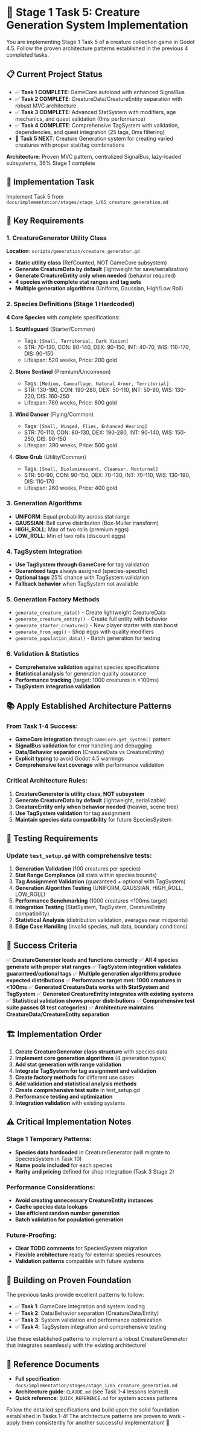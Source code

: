 # 🎯 Stage 1 Task 5: Creature Generation System Implementation

You are implementing Stage 1 Task 5 of a creature collection game in Godot 4.5. Follow the proven architecture patterns established in the previous 4 completed tasks.

## 📋 Current Project Status

- ✅ **Task 1 COMPLETE**: GameCore autoload with enhanced SignalBus
- ✅ **Task 2 COMPLETE**: CreatureData/CreatureEntity separation with robust MVC architecture
- ✅ **Task 3 COMPLETE**: Advanced StatSystem with modifiers, age mechanics, and quest validation (0ms performance)
- ✅ **Task 4 COMPLETE**: Comprehensive TagSystem with validation, dependencies, and quest integration (25 tags, 0ms filtering)
- 🚀 **Task 5 NEXT**: Creature Generation system for creating varied creatures with proper stat/tag combinations

**Architecture**: Proven MVC pattern, centralized SignalBus, lazy-loaded subsystems, 36% Stage 1 complete

## 🎯 Implementation Task

Implement Task 5 from `docs/implementation/stages/stage_1/05_creature_generation.md`

## 🔧 Key Requirements

### 1. CreatureGenerator Utility Class

**Location**: `scripts/generation/creature_generator.gd`
- **Static utility class** (RefCounted, NOT GameCore subsystem)
- **Generate CreatureData by default** (lightweight for save/serialization)
- **Generate CreatureEntity only when needed** (behavior required)
- **4 species with complete stat ranges and tag sets**
- **Multiple generation algorithms** (Uniform, Gaussian, High/Low Roll)

### 2. Species Definitions (Stage 1 Hardcoded)

**4 Core Species** with complete specifications:

1. **Scuttleguard** (Starter/Common)
   - Tags: `[Small, Territorial, Dark Vision]`
   - STR: 70-130, CON: 80-140, DEX: 90-150, INT: 40-70, WIS: 110-170, DIS: 90-150
   - Lifespan: 520 weeks, Price: 200 gold

2. **Stone Sentinel** (Premium/Uncommon)
   - Tags: `[Medium, Camouflage, Natural Armor, Territorial]`
   - STR: 130-190, CON: 190-280, DEX: 50-110, INT: 50-90, WIS: 130-220, DIS: 160-250
   - Lifespan: 780 weeks, Price: 800 gold

3. **Wind Dancer** (Flying/Common)
   - Tags: `[Small, Winged, Flies, Enhanced Hearing]`
   - STR: 70-110, CON: 80-130, DEX: 190-280, INT: 90-140, WIS: 150-250, DIS: 90-150
   - Lifespan: 390 weeks, Price: 500 gold

4. **Glow Grub** (Utility/Common)
   - Tags: `[Small, Bioluminescent, Cleanser, Nocturnal]`
   - STR: 50-90, CON: 90-150, DEX: 70-130, INT: 70-110, WIS: 130-190, DIS: 110-170
   - Lifespan: 260 weeks, Price: 400 gold

### 3. Generation Algorithms

- **UNIFORM**: Equal probability across stat range
- **GAUSSIAN**: Bell curve distribution (Box-Muller transform)
- **HIGH_ROLL**: Max of two rolls (premium eggs)
- **LOW_ROLL**: Min of two rolls (discount eggs)

### 4. TagSystem Integration

- **Use TagSystem through GameCore** for tag validation
- **Guaranteed tags** always assigned (species-specific)
- **Optional tags** 25% chance with TagSystem validation
- **Fallback behavior** when TagSystem not available

### 5. Generation Factory Methods

- `generate_creature_data()` - Create lightweight CreatureData
- `generate_creature_entity()` - Create full entity with behavior
- `generate_starter_creature()` - New player starter with stat boost
- `generate_from_egg()` - Shop eggs with quality modifiers
- `generate_population_data()` - Batch generation for testing

### 6. Validation & Statistics

- **Comprehensive validation** against species specifications
- **Statistical analysis** for generation quality assurance
- **Performance tracking** (target: 1000 creatures in <100ms)
- **TagSystem integration validation**

## 📚 Apply Established Architecture Patterns

### From Task 1-4 Success:
- **GameCore integration** through `GameCore.get_system()` pattern
- **SignalBus validation** for error handling and debugging
- **Data/Behavior separation** (CreatureData vs CreatureEntity)
- **Explicit typing** to avoid Godot 4.5 warnings
- **Comprehensive test coverage** with performance validation

### Critical Architecture Rules:
1. **CreatureGenerator is utility class, NOT subsystem**
2. **Generate CreatureData by default** (lightweight, serializable)
3. **CreatureEntity only when behavior needed** (heavier, scene tree)
4. **Use TagSystem validation** for tag assignment
5. **Maintain species data compatibility** for future SpeciesSystem

## 🧪 Testing Requirements

### Update `test_setup.gd` with comprehensive tests:

1. **Generation Validation** (100 creatures per species)
2. **Stat Range Compliance** (all stats within species bounds)
3. **Tag Assignment Validation** (guaranteed + optional with TagSystem)
4. **Generation Algorithm Testing** (UNIFORM, GAUSSIAN, HIGH_ROLL, LOW_ROLL)
5. **Performance Benchmarking** (1000 creatures <100ms target)
6. **Integration Testing** (StatSystem, TagSystem, CreatureEntity compatibility)
7. **Statistical Analysis** (distribution validation, averages near midpoints)
8. **Edge Case Handling** (invalid species, null data, boundary conditions)

## 🎯 Success Criteria

✅ **CreatureGenerator loads and functions correctly**
✅ **All 4 species generate with proper stat ranges**
✅ **TagSystem integration validates guaranteed/optional tags**
✅ **Multiple generation algorithms produce expected distributions**
✅ **Performance target met: 1000 creatures in <100ms**
✅ **Generated CreatureData works with StatSystem and TagSystem**
✅ **Generated CreatureEntity integrates with existing systems**
✅ **Statistical validation shows proper distributions**
✅ **Comprehensive test suite passes (8 test categories)**
✅ **Architecture maintains CreatureData/CreatureEntity separation**

## 🏗️ Implementation Order

1. **Create CreatureGenerator class structure** with species data
2. **Implement core generation algorithms** (4 generation types)
3. **Add stat generation with range validation**
4. **Integrate TagSystem for tag assignment and validation**
5. **Create factory methods** for different use cases
6. **Add validation and statistical analysis methods**
7. **Create comprehensive test suite** in test_setup.gd
8. **Performance testing and optimization**
9. **Integration validation** with existing systems

## ⚠️ Critical Implementation Notes

### Stage 1 Temporary Patterns:
- **Species data hardcoded** in CreatureGenerator (will migrate to SpeciesSystem in Task 10)
- **Name pools included** for each species
- **Rarity and pricing** defined for shop integration (Task 3 Stage 2)

### Performance Considerations:
- **Avoid creating unnecessary CreatureEntity instances**
- **Cache species data lookups**
- **Use efficient random number generation**
- **Batch validation for population generation**

### Future-Proofing:
- **Clear TODO comments** for SpeciesSystem migration
- **Flexible architecture** ready for external species resources
- **Validation patterns** compatible with future systems

## 🚀 Building on Proven Foundation

The previous tasks provide excellent patterns to follow:

- ✅ **Task 1**: GameCore integration and system loading
- ✅ **Task 2**: Data/Behavior separation (CreatureData/Entity)
- ✅ **Task 3**: System validation and performance optimization
- ✅ **Task 4**: TagSystem integration and comprehensive testing

Use these established patterns to implement a robust CreatureGenerator that integrates seamlessly with the existing architecture!

## 📖 Reference Documents

- **Full specification**: `docs/implementation/stages/stage_1/05_creature_generation.md`
- **Architecture guide**: `CLAUDE.md` (see Task 1-4 lessons learned)
- **Quick reference**: `QUICK_REFERENCE.md` for system access patterns

Follow the detailed specifications and build upon the solid foundation established in Tasks 1-4! The architecture patterns are proven to work - apply them consistently for another successful implementation! 🎯